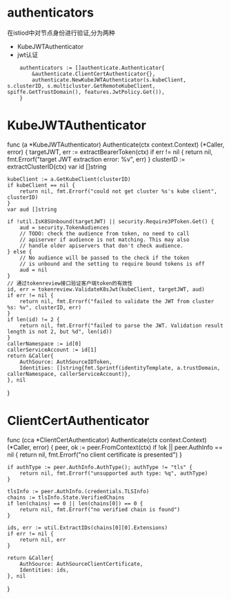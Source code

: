 # authenticators

在istiod中对节点身份进行验证,分为两种

- KubeJWTAuthenticator
- jwt认证

```
	authenticators := []authenticate.Authenticator{
		&authenticate.ClientCertAuthenticator{},
		authenticate.NewKubeJWTAuthenticator(s.kubeClient, s.clusterID, s.multicluster.GetRemoteKubeClient, spiffe.GetTrustDomain(), features.JwtPolicy.Get()),
	}
```


# KubeJWTAuthenticator

func (a *KubeJWTAuthenticator) Authenticate(ctx context.Context) (*Caller, error) {
	targetJWT, err := extractBearerToken(ctx)
	if err != nil {
		return nil, fmt.Errorf("target JWT extraction error: %v", err)
	}
	clusterID := extractClusterID(ctx)
	var id []string

	kubeClient := a.GetKubeClient(clusterID)
	if kubeClient == nil {
		return nil, fmt.Errorf("could not get cluster %s's kube client", clusterID)
	}
	var aud []string

	if !util.IsK8SUnbound(targetJWT) || security.Require3PToken.Get() {
		aud = security.TokenAudiences
		// TODO: check the audience from token, no need to call
		// apiserver if audience is not matching. This may also
		// handle older apiservers that don't check audience.
	} else {
		// No audience will be passed to the check if the token
		// is unbound and the setting to require bound tokens is off
		aud = nil
	}
	// 通过tokenreview接口验证客户端token的有效性
	id, err = tokenreview.ValidateK8sJwt(kubeClient, targetJWT, aud)
	if err != nil {
		return nil, fmt.Errorf("failed to validate the JWT from cluster %s: %v", clusterID, err)
	}
	if len(id) != 2 {
		return nil, fmt.Errorf("failed to parse the JWT. Validation result length is not 2, but %d", len(id))
	}
	callerNamespace := id[0]
	callerServiceAccount := id[1]
	return &Caller{
		AuthSource: AuthSourceIDToken,
		Identities: []string{fmt.Sprintf(identityTemplate, a.trustDomain, callerNamespace, callerServiceAccount)},
	}, nil
}

# ClientCertAuthenticator


func (cca *ClientCertAuthenticator) Authenticate(ctx context.Context) (*Caller, error) {
	peer, ok := peer.FromContext(ctx)
	if !ok || peer.AuthInfo == nil {
		return nil, fmt.Errorf("no client certificate is presented")
	}

	if authType := peer.AuthInfo.AuthType(); authType != "tls" {
		return nil, fmt.Errorf("unsupported auth type: %q", authType)
	}

	tlsInfo := peer.AuthInfo.(credentials.TLSInfo)
	chains := tlsInfo.State.VerifiedChains
	if len(chains) == 0 || len(chains[0]) == 0 {
		return nil, fmt.Errorf("no verified chain is found")
	}

	ids, err := util.ExtractIDs(chains[0][0].Extensions)
	if err != nil {
		return nil, err
	}

	return &Caller{
		AuthSource: AuthSourceClientCertificate,
		Identities: ids,
	}, nil
}